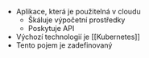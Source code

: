 - Aplikace, která je použitelná v cloudu
	- Škáluje výpočetní prostředky
	- Poskytuje API
- Výchozí technologií je [[Kubernetes]]
- Tento pojem je zadefinovaný